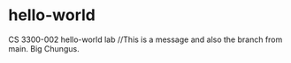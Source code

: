 # hello-world
CS 3300-002 hello-world lab
//This is a message and also the branch from main. Big Chungus.
